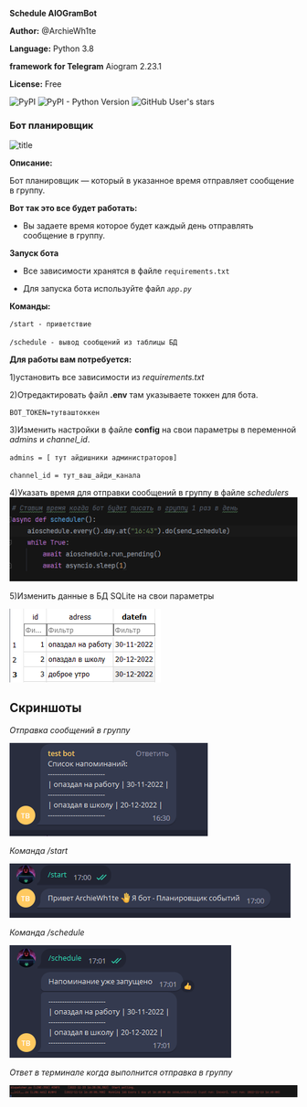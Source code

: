 **Schedule AIOGramBot**

**Author:** @ArchieWh1te

**Language:** Python 3.8

**framework for Telegram** Aiogram 2.23.1 

**License:** Free

![PyPI](https://img.shields.io/pypi/v/aiogram)
![PyPI - Python Version](https://img.shields.io/pypi/pyversions/aiogram?color=green)
![GitHub User's stars](https://img.shields.io/github/stars/archiewh1te?style=social)
### Бот планировщик 

![title](https://miro.medium.com/max/1200/0*B1XxqXxkoQk5kCP2)

**Описание:**

Бот планировщик — который в указанное время отправляет сообщение в группу. 

**Вот так это все будет работать:**
+ Вы задаете время которое будет каждый день отправлять сообщение в группу.

**Запуск бота**

+ Все зависимости хранятся в файле `requirements.txt`

+ Для запуска бота используйте файл *```app.py```*

**Команды:**

```
/start - приветствие

/schedule - вывод сообщений из таблицы БД 

```
**Для работы вам потребуется:**

1)установить все зависимости из *requirements.txt*

2)Отредактировать файл **.env** там указываете токкен для бота.

```
BOT_TOKEN=тутваштоккен
```
3)Изменить настройки в файле **config** на свои параметры в переменной *admins* и *channel_id*.

``admins = [
   тут айдишники администраторов]
``

``
  channel_id = тут_ваш_айди_канала
``

4)Указать время для отправки сообщений в группу в файле *schedulers*
![schedule](screen/time.png)

5)Изменить данные в БД SQLite на свои параметры

![table](screen/db.png)

## Скриншоты

*Отправка сообщений в группу*

![send](screen/send_group.png)

*Команда /start*

![start](screen/start.png)

*Команда /schedule*

![clist](screen/schedule.png)

*Ответ в терминале когда выполнится отправка в группу*

![flag](screen/start_schedule.png)

